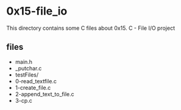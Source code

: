 # 0x15-file_io

This directory contains some C files about 0x15. C - File I/O project

## files

* main.h
* \_putchar.c
* testFiles/
* 0-read_textfile.c
* 1-create_file.c
* 2-append_text_to_file.c
* 3-cp.c
